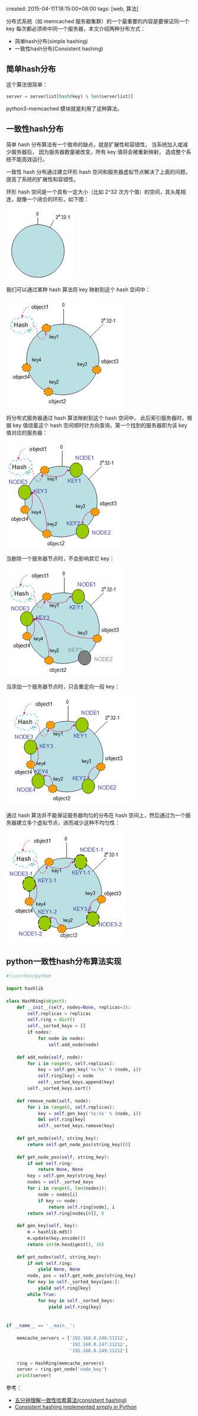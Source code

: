 created: 2015-04-11T18:15:00+08:00
tags: [web, 算法]


分布式系统（如 memcached 服务器集群）的一个最重要的内容是要保证同一个 key 每次都必须命中同一个服务器，本文介绍两种分布方式：

* 简单hash分布(simple hashing)
* 一致性hash分布(Consistent hashing)


## 简单hash分布

这个算法很简单：

```python
server = serverlist[hash(key) % len(serverlist)]
```

python3-memcached 模块就是利用了这种算法。


## 一致性hash分布

简单 hash 分布算法有一个致命的缺点，就是扩展性和容错性，
当系统加入或减少服务器后，
因为服务器数量被改变，所有 key 值将会被重新映射，
造成整个系统不能高效运行。

一致性 hash 分布通过建立环形 hash 空间和服务器虚拟节点解决了上面的问题，提高了系统的扩展性和容错性。

环形 hash 空间是一个具有一定大小（比如 2^32 次方个值）的空间，其头尾相连，就像一个闭合的环形，如下图：

![hash ring](/media/hashring/hash_ring.png)

我们可以通过某种 hash 算法将 key 映射到这个 hash 空间中：

![hash ring map](/media/hashring/hash_ring_map.png)

将分布式服务器通过 hash 算法映射到这个 hash 空间中，
此后索引服务器时，根据 key 值绕着这个 hash 空间顺时针方向查询，第一个找到的服务器即为该 key 值对应的服务器：

![hash ring map to server](/media/hashring/hash_ring_map_to_server.png)

当删除一个服务器节点时，不会影响其它 key：

![hash ring delete server](/media/hashring/hash_ring_delete_server.png)

当添加一个服务器节点时，只会重定向一段 key：

![hash ring add server](/media/hashring/hash_ring_add_server.png)

通过 hash 算法并不能保证服务器均匀的分布在 hash 空间上，然后通过为一个服务器建立多个虚拟节点，进而减少这种不均匀性：

![hash ring virtual server](/media/hashring/hash_ring_virtual_server.png)


## python一致性hash分布算法实现

```python
#!/usr/bin/python

import hashlib

class HashRing(object):
    def __init__(self, nodes=None, replicas=3):
        self.replicas = replicas
        self.ring = dict()
        self._sorted_keys = []
        if nodes:
            for node in nodes:
                self.add_node(node)

    def add_node(self, node):
        for i in range(0, self.replicas):
            key = self.gen_key('%s:%s' % (node, i))
            self.ring[key] = node
            self._sorted_keys.append(key)
        self._sorted_keys.sort()

    def remove_node(self, node):
        for i in range(0, self.replicas):
            key = self.gen_key('%s:%s' % (node, i))
            del self.ring[key]
            self._sorted_keys.remove(key)

    def get_node(self, string_key):
        return self.get_node_pos(string_key)[0]

    def get_node_pos(self, string_key):
        if not self.ring:
            return None, None
        key = self.gen_key(string_key)
        nodes = self._sorted_keys
        for i in range(0, len(nodes)):
            node = nodes[i]
            if key <= node:
                return self.ring[node], i
        return self.ring[nodes[0]], 0

    def gen_key(self, key):
        m = hashlib.md5()
        m.update(key.encode())
        return int(m.hexdigest(), 16)

    def get_nodes(self, string_key):
        if not self.ring:
            yield None, None
        node, pos = self.get_node_pos(string_key)
        for key in self._sorted_keys[pos:]:
            yield self.ring[key]
        while True:
            for key in self._sorted_keys:
                yield self.ring[key]


if __name__ == '__main__':

    memcache_servers = ['192.168.0.246:11212',
                        '192.168.0.247:11212',
                        '192.168.0.249:11212']

    ring = HashRing(memcache_servers)
    server = ring.get_node('node_key')
    print(server)
```

参考：

* [五分钟理解一致性哈希算法(consistent hashing)](http://blog.csdn.net/cywosp/article/details/23397179)
* [Consistent hashing implemented simply in Python](http://amix.dk/blog/post/19367)
